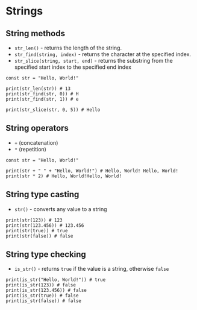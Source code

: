 # Strings

## String methods

- `str_len()` - returns the length of the string.
- `str_find(string, index)` - returns the character at the specified index.
- `str_slice(string, start, end)` - returns the substring from the specified
  start index to the specified end index

```rn linenums="1" title="methods.rn"
const str = "Hello, World!"

print(str_len(str)) # 13
print(str_find(str, 0)) # H
print(str_find(str, 1)) # e

print(str_slice(str, 0, 5)) # Hello
```

## String operators

- `+` (concatenation)
- `*` (repetition)

```rn linenums="1" title="operators.rn"
const str = "Hello, World!"

print(str + " " + "Hello, World!") # Hello, World! Hello, World!
print(str * 2) # Hello, World!Hello, World!
```

## String type casting

- `str()` - converts any value to a string

```rn linenums="1" title="casting.rn"
print(str(123)) # 123
print(str(123.456)) # 123.456
print(str(true)) # true
print(str(false)) # false
```

## String type checking

- `is_str()` - returns `true` if the value is a string, otherwise `false`

```rn linenums="1" title="typechecks.rn"
print(is_str("Hello, World!")) # true
print(is_str(123)) # false
print(is_str(123.456)) # false
print(is_str(true)) # false
print(is_str(false)) # false
```
